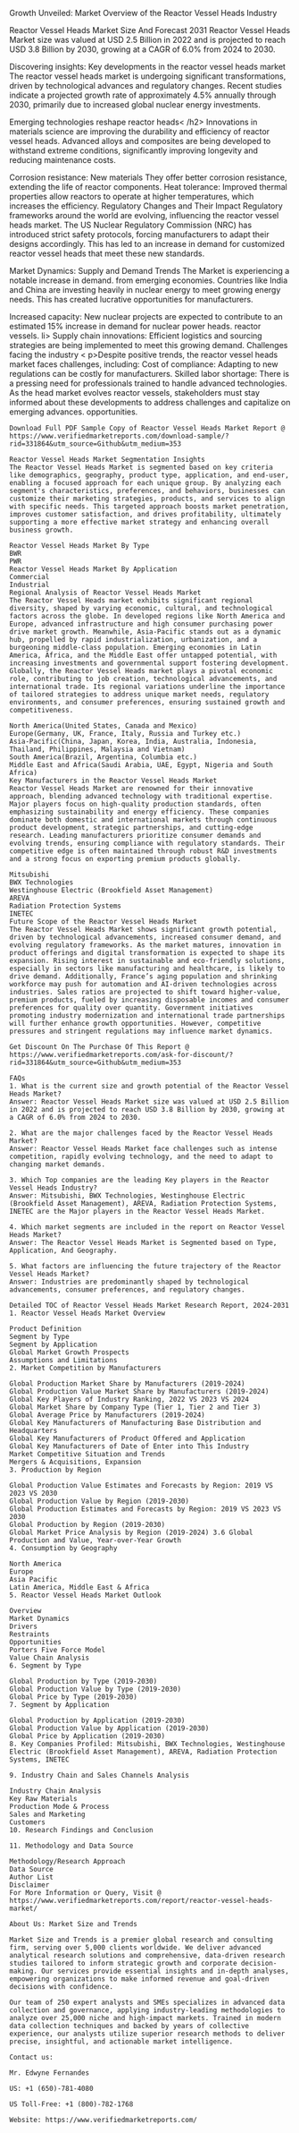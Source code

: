 Growth Unveiled: Market Overview of the Reactor Vessel Heads Industry


Reactor Vessel Heads Market Size And Forecast 2031
Reactor Vessel Heads Market size was valued at USD 2.5 Billion in 2022 and is projected to reach USD 3.8 Billion by 2030, growing at a CAGR of 6.0% from 2024 to 2030.

Discovering insights: Key developments in the reactor vessel heads market
The reactor vessel heads market is undergoing significant transformations, driven by technological advances and regulatory changes. Recent studies indicate a projected growth rate of approximately 4.5% annually through 2030, primarily due to increased global nuclear energy investments.

Emerging technologies reshape reactor heads< /h2>
Innovations in materials science are improving the durability and efficiency of reactor vessel heads. Advanced alloys and composites are being developed to withstand extreme conditions, significantly improving longevity and reducing maintenance costs.

Corrosion resistance: New materials They offer better corrosion resistance, extending the life of reactor components.
Heat tolerance: Improved thermal properties allow reactors to operate at higher temperatures, which increases the efficiency.
Regulatory Changes and Their Impact
Regulatory frameworks around the world are evolving, influencing the reactor vessel heads market. The US Nuclear Regulatory Commission (NRC) has introduced strict safety protocols, forcing manufacturers to adapt their designs accordingly. This has led to an increase in demand for customized reactor vessel heads that meet these new standards.

Market Dynamics: Supply and Demand Trends
The Market is experiencing a notable increase in demand. from emerging economies. Countries like India and China are investing heavily in nuclear energy to meet growing energy needs. This has created lucrative opportunities for manufacturers.

Increased capacity: New nuclear projects are expected to contribute to an estimated 15% increase in demand for nuclear power heads. reactor vessels. li>
Supply chain innovations: Efficient logistics and sourcing strategies are being implemented to meet this growing demand.
Challenges facing the industry
< p>Despite positive trends, the reactor vessel heads market faces challenges, including:
Cost of compliance: Adapting to new regulations can be costly for manufacturers.
Skilled labor shortage:
There is a pressing need for professionals trained to handle advanced technologies.
As the head market evolves reactor vessels, stakeholders must stay informed about these developments to address challenges and capitalize on emerging advances. opportunities.

```
Download Full PDF Sample Copy of Reactor Vessel Heads Market Report @ https://www.verifiedmarketreports.com/download-sample/?rid=331864&utm_source=Github&utm_medium=353

Reactor Vessel Heads Market Segmentation Insights
The Reactor Vessel Heads Market is segmented based on key criteria like demographics, geography, product type, application, and end-user, enabling a focused approach for each unique group. By analyzing each segment's characteristics, preferences, and behaviors, businesses can customize their marketing strategies, products, and services to align with specific needs. This targeted approach boosts market penetration, improves customer satisfaction, and drives profitability, ultimately supporting a more effective market strategy and enhancing overall business growth.

Reactor Vessel Heads Market By Type
BWR
PWR
Reactor Vessel Heads Market By Application
Commercial
Industrial
Regional Analysis of Reactor Vessel Heads Market
The Reactor Vessel Heads market exhibits significant regional diversity, shaped by varying economic, cultural, and technological factors across the globe. In developed regions like North America and Europe, advanced infrastructure and high consumer purchasing power drive market growth. Meanwhile, Asia-Pacific stands out as a dynamic hub, propelled by rapid industrialization, urbanization, and a burgeoning middle-class population. Emerging economies in Latin America, Africa, and the Middle East offer untapped potential, with increasing investments and governmental support fostering development. Globally, the Reactor Vessel Heads market plays a pivotal economic role, contributing to job creation, technological advancements, and international trade. Its regional variations underline the importance of tailored strategies to address unique market needs, regulatory environments, and consumer preferences, ensuring sustained growth and competitiveness.

North America(United States, Canada and Mexico)
Europe(Germany, UK, France, Italy, Russia and Turkey etc.)
Asia-Pacific(China, Japan, Korea, India, Australia, Indonesia, Thailand, Philippines, Malaysia and Vietnam)
South America(Brazil, Argentina, Columbia etc.)
Middle East and Africa(Saudi Arabia, UAE, Egypt, Nigeria and South Africa)
Key Manufacturers in the Reactor Vessel Heads Market
Reactor Vessel Heads Market are renowned for their innovative approach, blending advanced technology with traditional expertise. Major players focus on high-quality production standards, often emphasizing sustainability and energy efficiency. These companies dominate both domestic and international markets through continuous product development, strategic partnerships, and cutting-edge research. Leading manufacturers prioritize consumer demands and evolving trends, ensuring compliance with regulatory standards. Their competitive edge is often maintained through robust R&D investments and a strong focus on exporting premium products globally.

Mitsubishi
BWX Technologies
Westinghouse Electric (Brookfield Asset Management)
AREVA
Radiation Protection Systems
INETEC
Future Scope of the Reactor Vessel Heads Market
The Reactor Vessel Heads Market shows significant growth potential, driven by technological advancements, increased consumer demand, and evolving regulatory frameworks. As the market matures, innovation in product offerings and digital transformation is expected to shape its expansion. Rising interest in sustainable and eco-friendly solutions, especially in sectors like manufacturing and healthcare, is likely to drive demand. Additionally, France’s aging population and shrinking workforce may push for automation and AI-driven technologies across industries. Sales ratios are projected to shift toward higher-value, premium products, fueled by increasing disposable incomes and consumer preferences for quality over quantity. Government initiatives promoting industry modernization and international trade partnerships will further enhance growth opportunities. However, competitive pressures and stringent regulations may influence market dynamics.

Get Discount On The Purchase Of This Report @ https://www.verifiedmarketreports.com/ask-for-discount/?rid=331864&utm_source=Github&utm_medium=353

FAQs
1. What is the current size and growth potential of the Reactor Vessel Heads Market?
Answer: Reactor Vessel Heads Market size was valued at USD 2.5 Billion in 2022 and is projected to reach USD 3.8 Billion by 2030, growing at a CAGR of 6.0% from 2024 to 2030.

2. What are the major challenges faced by the Reactor Vessel Heads Market?
Answer: Reactor Vessel Heads Market face challenges such as intense competition, rapidly evolving technology, and the need to adapt to changing market demands.

3. Which Top companies are the leading Key players in the Reactor Vessel Heads Industry?
Answer: Mitsubishi, BWX Technologies, Westinghouse Electric (Brookfield Asset Management), AREVA, Radiation Protection Systems, INETEC are the Major players in the Reactor Vessel Heads Market.

4. Which market segments are included in the report on Reactor Vessel Heads Market?
Answer: The Reactor Vessel Heads Market is Segmented based on Type, Application, And Geography.

5. What factors are influencing the future trajectory of the Reactor Vessel Heads Market?
Answer: Industries are predominantly shaped by technological advancements, consumer preferences, and regulatory changes.

Detailed TOC of Reactor Vessel Heads Market Research Report, 2024-2031
1. Reactor Vessel Heads Market Overview

Product Definition
Segment by Type
Segment by Application
Global Market Growth Prospects
Assumptions and Limitations
2. Market Competition by Manufacturers

Global Production Market Share by Manufacturers (2019-2024)
Global Production Value Market Share by Manufacturers (2019-2024)
Global Key Players of Industry Ranking, 2022 VS 2023 VS 2024
Global Market Share by Company Type (Tier 1, Tier 2 and Tier 3)
Global Average Price by Manufacturers (2019-2024)
Global Key Manufacturers of Manufacturing Base Distribution and Headquarters
Global Key Manufacturers of Product Offered and Application
Global Key Manufacturers of Date of Enter into This Industry
Market Competitive Situation and Trends
Mergers & Acquisitions, Expansion
3. Production by Region

Global Production Value Estimates and Forecasts by Region: 2019 VS 2023 VS 2030
Global Production Value by Region (2019-2030)
Global Production Estimates and Forecasts by Region: 2019 VS 2023 VS 2030
Global Production by Region (2019-2030)
Global Market Price Analysis by Region (2019-2024) 3.6 Global Production and Value, Year-over-Year Growth
4. Consumption by Geography

North America
Europe
Asia Pacific
Latin America, Middle East & Africa
5. Reactor Vessel Heads Market Outlook

Overview
Market Dynamics
Drivers
Restraints
Opportunities
Porters Five Force Model
Value Chain Analysis 
6. Segment by Type

Global Production by Type (2019-2030)
Global Production Value by Type (2019-2030)
Global Price by Type (2019-2030)
7. Segment by Application

Global Production by Application (2019-2030)
Global Production Value by Application (2019-2030)
Global Price by Application (2019-2030)
8. Key Companies Profiled: Mitsubishi, BWX Technologies, Westinghouse Electric (Brookfield Asset Management), AREVA, Radiation Protection Systems, INETEC

9. Industry Chain and Sales Channels Analysis

Industry Chain Analysis
Key Raw Materials
Production Mode & Process
Sales and Marketing
Customers
10. Research Findings and Conclusion

11. Methodology and Data Source

Methodology/Research Approach
Data Source
Author List
Disclaimer
For More Information or Query, Visit @ https://www.verifiedmarketreports.com/report/reactor-vessel-heads-market/

About Us: Market Size and Trends

Market Size and Trends is a premier global research and consulting firm, serving over 5,000 clients worldwide. We deliver advanced analytical research solutions and comprehensive, data-driven research studies tailored to inform strategic growth and corporate decision-making. Our services provide essential insights and in-depth analyses, empowering organizations to make informed revenue and goal-driven decisions with confidence.

Our team of 250 expert analysts and SMEs specializes in advanced data collection and governance, applying industry-leading methodologies to analyze over 25,000 niche and high-impact markets. Trained in modern data collection techniques and backed by years of collective experience, our analysts utilize superior research methods to deliver precise, insightful, and actionable market intelligence.

Contact us:

Mr. Edwyne Fernandes

US: +1 (650)-781-4080

US Toll-Free: +1 (800)-782-1768

Website: https://www.verifiedmarketreports.com/
